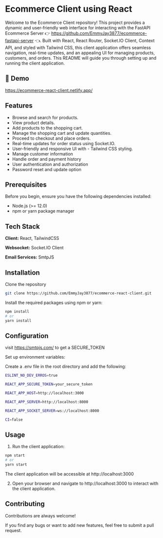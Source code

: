 
# Ecommerce Client using React

Welcome to the Ecommerce Client repository! This project provides a dynamic and user-friendly web interface for interacting with the FastAPI Ecommerce Server 👉 https://github.com/EmmyJay3877/ecommerce-fastapi-server 👈. Built with React, React Router, Socket.IO Client, Context API, and styled with Tailwind CSS, this client application offers seamless navigation, real-time updates, and an appealing UI for managing products, customers, and orders. This README will guide you through setting up and running the client application.

## 🚀 Demo

https://ecommerce-react-client.netlify.app/


## Features

- Browse and search for products.
- View product details.
- Add products to the shopping cart.
- Manage the shopping cart and update quantities.
- Proceed to checkout and place orders.
- Real-time updates for order status using Socket.IO.
- User-friendly and responsive UI with - Tailwind CSS styling.
- Manage customer information
- Handle order and payment history
- User authentication and authorization
- Password reset and update option


## Prerequisites

Before you begin, ensure you have the following dependencies installed:

- Node.js (>= 12.0)
- npm or yarn package manager
## Tech Stack

**Client:** React, TailwindCSS

**Websocket:** Socket.IO Client

**Email Services:** SmtpJS


## Installation

Clone the repository

```bash
git clone https://github.com/EmmyJay3877/ecommerce-react-client.git
```
    
Install the required packages using npm or yarn:

```bash
npm install
# or
yarn install

```
## Configuration

visit https://smtpjs.com/ to get a SECURE_TOKEN

Set up environment variables:

Create a .env file in the root directory and add the following:

```bash
ESLINT_NO_DEV_ERROS=true

REACT_APP_SECURE_TOKEN=your_secure_token

REACT_APP_HOST=http://localhost:3000

REACT_APP_SERVER=http://localhost:8000

REACT_APP_SOCKET_SERVER=ws://localhost:8000

CI=false
```
## Usage

1. Run the client application:

```bash
npm start
# or
yarn start
```

The client application will be accessible at http://localhost:3000

2. Open your browser and navigate to http://localhost:3000 to interact with the client application.



## Contributing

Contributions are always welcome!

If you find any bugs or want to add new features, feel free to submit a pull request.